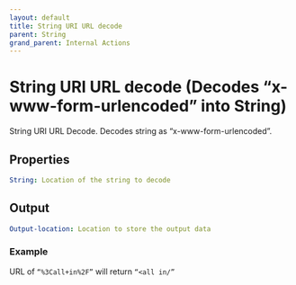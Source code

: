 ```yaml
---
layout: default
title: String URI URL decode
parent: String
grand_parent: Internal Actions
---
```

# String URI URL decode (Decodes “x-www-form-urlencoded” into String)
String URI URL Decode. Decodes string as “x-www-form-urlencoded”.

## Properties
```yaml
String: Location of the string to decode
```

## Output
```yaml
Output-location: Location to store the output data
```

### Example
URL of `“%3Call+in%2F”` will return `“<all in/”`
